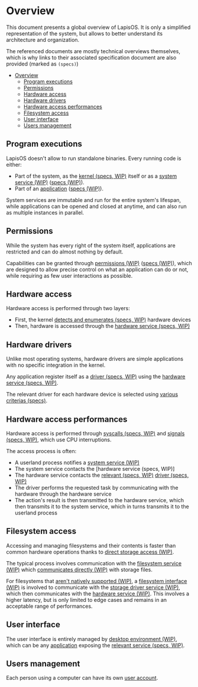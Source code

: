 # Overview

This document presents a global overview of LapisOS. It is
only a simplified representation of the system, but allows
to better understand its architecture and organization.

The referenced documents are mostly technical overviews themselves, which
is why links to their associated specification document are also provided
(marked as `(specs)`)

- [Overview](#overview)
  - [Program executions](#program-executions)
  - [Permissions](#permissions)
  - [Hardware access](#hardware-access)
  - [Hardware drivers](#hardware-drivers)
  - [Hardware access performances](#hardware-access-performances)
  - [Filesystem access](#filesystem-access)
  - [User interface](#user-interface)
  - [Users management](#users-management)

## Program executions

LapisOS doesn't allow to run standalone binaries. Every running code
is either:

- Part of the system, as the [kernel (specs, WIP)]() itself or as a
[system service (WIP)]() ([specs (WIP)]()).
- Part of an [application](../concepts/applications.md) ([specs (WIP)]()).

System services are immutable and run for the entire system's lifespan,
while applications can be opened and closed at anytime, and can also run
as multiple instances in parallel.

## Permissions

While the system has every right of the system itself, applications are
restricted and can do almost nothing by default.

Capabilities can be granted through [permissions (WIP)]() ([specs (WIP)]()),
which are designed to allow precise control on what an application can do or
not, while requiring as few user interactions as possible.

## Hardware access

Hardware access is performed through two layers:

- First, the kernel [detects and enumerates (specs, WIP)]() hardware devices
- Then, hardware is accessed through the [hardware service (specs, WIP)]()

## Hardware drivers

Unlike most operating systems, hardware drivers are simple applications with
no specific integration in the kernel.

Any application register itself as a [driver (specs, WIP)]() using the
[hardware service (specs, WIP)]().

The relevant driver for each hardware device is selected using
[various criterias (specs)]().

## Hardware access performances

Hardware access is performed through [syscalls (specs, WIP)]() and
[signals (specs, WIP)](), which use CPU interruptions.

The access process is often:

- A userland process notifies a [system service (WIP)]()
- The system service contacts the [hardware service (specs, WIP)]
- The hardware service contacts the [relevant (specs, WIP)]() [driver (specs, WIP)]()
- The driver performs the requested task by communicating with the hardware through the hardware service
- The action's result is then transmitted to the hardware service, which then transmits it to the system service, which in turns transmits it to the userland process

## Filesystem access

Accessing and managing filesystems and their contents is faster than common hardware
operations thanks to [direct storage access (WIP)]().

The typical process involves communication with the [filesystem service (WIP)]()
which [communicates directly (WIP)]() with storage files.

For filesystems that [aren't natively supported (WIP)](), a [filesystem interface (WIP)]()
is involved to communicate with the [storage driver service (WIP)](), which then communicates
with the [hardware service (WIP)](). This involves a higher latency, but is only limited to
edge cases and remains in an acceptable range of performances.

## User interface

The user interface is entirely managed by [desktop environment (WIP)](), which can be
any [application](../concepts/applications.md) exposing the [relevant service (specs, WIP)]().

## Users management

Each person using a computer can have its own [user account](../concepts/users.md).